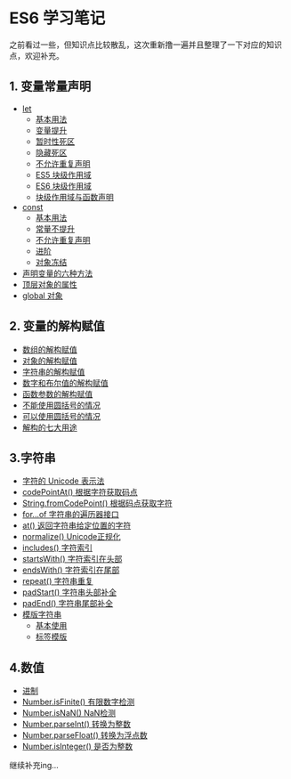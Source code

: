 # ES6 学习笔记

之前看过一些，但知识点比较散乱，这次重新撸一遍并且整理了一下对应的知识点，欢迎补充。  

## 1. 变量常量声明
  - [let](./01%20变量常量声明/01%20let)  
    + [基本用法](./01%20变量常量声明/01%20let/01.基本用法.js)
    + [变量提升](./01%20变量常量声明/01%20let/02.变量提升.js)
    + [暂时性死区](./01%20变量常量声明/01%20let/03.暂时性死区.js)
    + [隐藏死区](./01%20变量常量声明/01%20let/04.隐藏死区.js)
    + [不允许重复声明](./01%20变量常量声明/01%20let/05.不允许重复声明.js)
    + [ES5 块级作用域](./01%20变量常量声明/01%20let/06.ES5%20块级作用域.js)
    + [ES6 块级作用域](./01%20变量常量声明/01%20let/07.ES6%20块级作用域.js)
    + [块级作用域与函数声明](./01%20变量常量声明/01%20let/08.块级作用域与函数声明.js)
  - [const](./01%20变量常量声明/02%20const)  
    + [基本用法](./01%20变量常量声明/02%20const/01.基本用法.js)
    + [常量不提升](./01%20变量常量声明/02%20const/02.作用域.js)
    + [不允许重复声明](./01%20变量常量声明/02%20const/03.常量不提升.js)
    + [进阶](./01%20变量常量声明/02%20const/05.进阶.js)
    + [对象冻结](./01%20变量常量声明/02%20const/06.对象冻结.js)
  - [声明变量的六种方法](./01%20变量常量声明/03.声明变量的六种方法.js)
  - [顶层对象的属性](./01%20变量常量声明/04.顶层对象的属性.js)
  - [global 对象](./01%20变量常量声明/05.global%20对象.js)
## 2. 变量的解构赋值
  - [数组的解构赋值](./02%20变量的解构赋值/01.数组的解构赋值.js)
  - [对象的解构赋值](./02%20变量的解构赋值/02.对象的解构赋值.js)
  - [字符串的解构赋值](./02%20变量的解构赋值/03.字符串的解构赋值.js)
  - [数字和布尔值的解构赋值](./02%20变量的解构赋值/04.数字和布尔值的解构赋值.js)
  - [函数参数的解构赋值](./02%20变量的解构赋值/05.函数参数的解构赋值.js)
  - [不能使用圆括号的情况](./02%20变量的解构赋值/06.不能使用圆括号的情况.js)
  - [可以使用圆括号的情况](./02%20变量的解构赋值/07.可以使用圆括号的情况.js)
  - [解构的七大用途](./02%20变量的解构赋值/08.解构的七大用途.js)
## 3.字符串
  - [字符的 Unicode 表示法](./03%20字符串/01.字符的%20Unicode%20表示法.js)
  - [codePointAt() 根据字符获取码点](./03%20字符串/02.codePointAt().js)
  - [String.fromCodePoint() 根据码点获取字符](./03%20字符串/03.String.fromCodePoint().js)
  - [for...of 字符串的遍历器接口](./03%20字符串/04.for...of.js)
  - [at() 返回字符串给定位置的字符](./03%20字符串/05.at().js)
  - [normalize() Unicode正规化](./03%20字符串/06.normalize().js)
  - [includes() 字符索引](./03%20字符串/07.includes().js)
  - [startsWith() 字符索引在头部](./03%20字符串/08.startsWith().js)
  - [endsWith() 字符索引在尾部](./03%20字符串/09.endsWith().js)
  - [repeat() 字符串重复](./03%20字符串/10.repeat().js)
  - [padStart() 字符串头部补全](./03%20字符串/11.padStart().js)
  - [padEnd() 字符串尾部补全](./03%20字符串/12.padEnd().js)
  - [模版字符串](./03%20字符串/13.模版字符串)  
    + [基本使用](./03%20字符串/模版字符串/01.基本使用.js)
    + [标签模版](./03%20字符串/模版字符串/02.标签模版.js)
## 4.数值
  - [进制](./04%20数值/01.进制.js)
  - [Number.isFinite() 有限数字检测](./04%20数值/02.Number.isFinite().js)
  - [Number.isNaN() NaN检测](./04%20数值/03.Number.isNaN().js)
  - [Number.parseInt() 转换为整数](./04%20数值/05.Number.parseInt().js)
  - [Number.parseFloat() 转换为浮点数](./04%20数值/06.Number.parseFloat().js)
  - [Number.isInteger() 是否为整数]()
    
继续补充ing...
